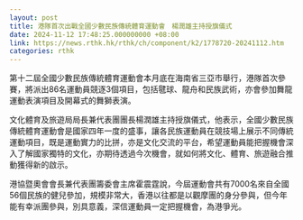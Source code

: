 ```yaml
---
layout: post
title: 港隊首次出戰全國少數民族傳統體育運動會　楊潤雄主持授旗儀式
date: 2024-11-12 17:48:25.000000000 +08:00
link: https://news.rthk.hk/rthk/ch/component/k2/1778720-20241112.htm
categories: rthk
---
```


第十二屆全國少數民族傳統體育運動會本月底在海南省三亞市舉行，港隊首次參賽，將派出86名運動員競逐3個項目，包括毽球、龍舟和民族武術，亦會參加舞龍運動表演項目及開幕式的舞獅表演。

文化體育及旅遊局局長兼代表團團長楊潤雄主持授旗儀式，他表示，全國少數民族傳統體育運動會是國家四年一度的盛事，讓各民族運動員在競技場上展示不同傳統運動項目，既是運動實力的比拼，亦是文化交流的平台，希望運動員能把握機會深入了解國家獨特的文化，亦期待透過今次機會，就如何將文化、體育、旅遊融合推動獲得新的啟示。

港協暨奧會會長兼代表團籌委會主席霍震霆說，今屆運動會共有7000名來自全國56個民族的健兒參加，規模非常大，香港以往都是以觀摩團的身分參與，但今年能有幸派團參與，別具意義，深信運動員一定把握機會，為港爭光。
